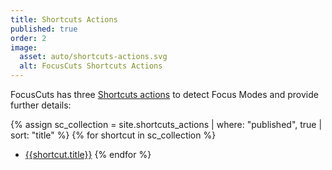 ```yaml
---
title: Shortcuts Actions
published: true
order: 2
image:
  asset: auto/shortcuts-actions.svg
  alt: FocusCuts Shortcuts Actions
---
```

FocusCuts has three [Shortcuts actions](/shortcuts) to detect Focus Modes and provide further details:

{% assign sc_collection = site.shortcuts_actions | where: "published", true | sort: "title" %}
{% for shortcut in sc_collection %}
- [{{shortcut.title}}](/shortcuts#{{shortcut.slug}})
  {% endfor %}